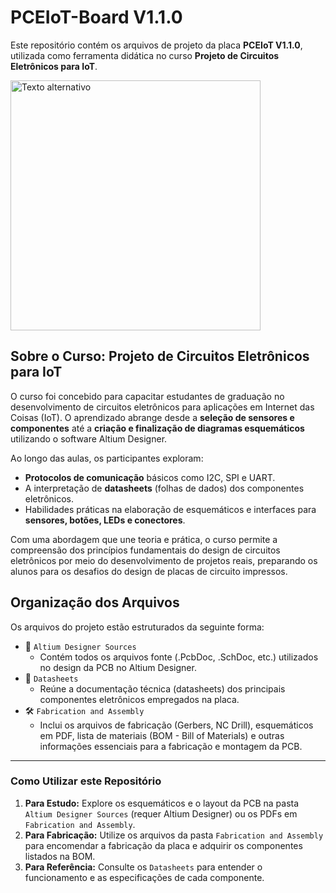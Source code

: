 ﻿# PCEIoT-Board V1.1.0

Este repositório contém os arquivos de projeto da placa **PCEIoT V1.1.0**, utilizada como ferramenta didática no curso **Projeto de Circuitos Eletrônicos para IoT**.

<img src="https://github.com/user-attachments/assets/015c403c-fad6-4be5-9b06-11dd493420ba" alt="Texto alternativo" width="400"/>

## Sobre o Curso: Projeto de Circuitos Eletrônicos para IoT

O curso foi concebido para capacitar estudantes de graduação no desenvolvimento de circuitos eletrônicos para aplicações em Internet das Coisas (IoT). O aprendizado abrange desde a **seleção de sensores e componentes** até a **criação e finalização de diagramas esquemáticos** utilizando o software Altium Designer.

Ao longo das aulas, os participantes exploram:

* **Protocolos de comunicação** básicos como I2C, SPI e UART.
* A interpretação de **datasheets** (folhas de dados) dos componentes eletrônicos.
* Habilidades práticas na elaboração de esquemáticos e interfaces para **sensores, botões, LEDs e conectores**.

Com uma abordagem que une teoria e prática, o curso permite a compreensão dos princípios fundamentais do design de circuitos eletrônicos por meio do desenvolvimento de projetos reais, preparando os alunos para os desafios do design de placas de circuito impressos.

## Organização dos Arquivos

Os arquivos do projeto estão estruturados da seguinte forma:

* 📂 `Altium Designer Sources`
    * Contém todos os arquivos fonte (.PcbDoc, .SchDoc, etc.) utilizados no design da PCB no Altium Designer.
* 📄 `Datasheets`
    * Reúne a documentação técnica (datasheets) dos principais componentes eletrônicos empregados na placa.
* 🛠️ `Fabrication and Assembly`
    * Inclui os arquivos de fabricação (Gerbers, NC Drill), esquemáticos em PDF, lista de materiais (BOM - Bill of Materials) e outras informações essenciais para a fabricação e montagem da PCB.

---

### Como Utilizar este Repositório

1.  **Para Estudo:** Explore os esquemáticos e o layout da PCB na pasta `Altium Designer Sources` (requer Altium Designer) ou os PDFs em `Fabrication and Assembly`.
2.  **Para Fabricação:** Utilize os arquivos da pasta `Fabrication and Assembly` para encomendar a fabricação da placa e adquirir os componentes listados na BOM.
3.  **Para Referência:** Consulte os `Datasheets` para entender o funcionamento e as especificações de cada componente.
